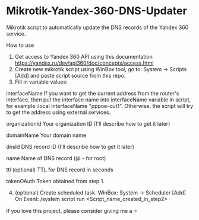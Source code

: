 # Mikrotik-Yandex-360-DNS-Updater
Mikrotik script to automatically update the DNS records of the Yandex 360 service.

How to use

1. Get access to Yandex 360 API using this documentation https://yandex.ru/dev/api360/doc/concepts/access.html
2. Create new mikrotik script using WinBox tool, go to: System -> Scripts [Add] and paste script source from this repo.
3. Fill in variable values:

interfaceName
If you want to get the current address from the router's interface, then put the interface name into interfaceName variable in script, for example :local interfaceName "pppoe-out1". Otherwise, the script will try to get the address using external services.

organizationId 
Your organization ID (I'll describe how to get it later)

domainName 
Your domain name

dnsId 
DNS record ID (I'll describe how to get it later)

name 
Name of DNS record (@ - for root)

ttl (optional)
TTL for DNS record in seconds

tokenOAuth 
Token obtained from step 1.

4. (optional) Create scheduled task. WinBox: System -> Scheduler [Add]
   On Event: /system script run <Script_name_created_in_step2>


If you love this project, please consider giving me a ⭐
